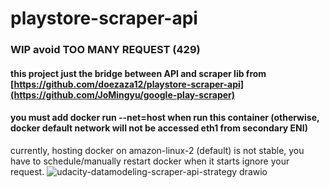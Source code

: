 # playstore-scraper-api
### WIP avoid TOO MANY REQUEST (429)
#### this project just the bridge between API and scraper lib from [https://github.com/doezaza12/playstore-scraper-api](https://github.com/JoMingyu/google-play-scraper)
#### you must add docker run --net=host when run this container (otherwise, docker default network will not be accessed eth1 from secondary ENI)
currently, hosting docker on amazon-linux-2 (default) is not stable, you have to schedule/manually restart docker when it starts ignore your request.
![udacity-datamodeling-scraper-api-strategy drawio](https://user-images.githubusercontent.com/45708687/209457355-caba991a-151e-4b34-883b-c46d1dd24201.png)
